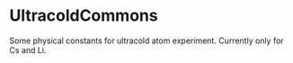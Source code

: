 # UltracoldCommons
 Some physical constants for ultracold atom experiment. Currently only for Cs and Li.
